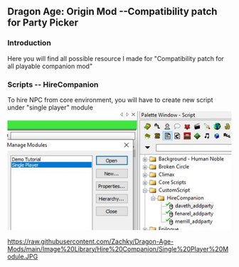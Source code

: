 ## Dragon Age: Origin Mod --Compatibility patch for Party Picker 

### Introduction 

Here you will find all possible resource I made for "Compatibility patch for all playable companion mod"

### Scripts -- HireCompanion

To hire NPC from core environment, you will have to create new script under "single player" module ![single player](https://github.com/Zachky/Dragon-Age-Mods/blob/main/Image_Library/Hire_Companion/Single_Player_Module.jpg?raw=true)



https://raw.githubusercontent.com/Zachky/Dragon-Age-Mods/main/Image%20Library/Hire%20Companion/Single%20Player%20Module.JPG
